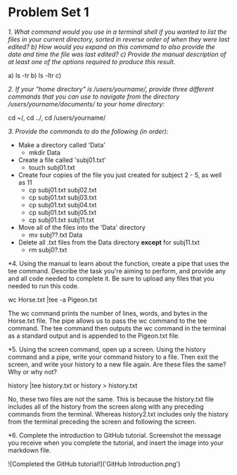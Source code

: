 # Problem Set 1 

*1. What command would you use in a terminal shell if you wanted to list the files in your current directory, sorted in reverse order of when they were last edited? b) How would you expand on this command to also provide the date and time the file was last edited? c) Provide the manual description of at least one of the options required to produce this result.*


a) ls -tr
b) ls -ltr
c)

*2. If your "home directory" is /users/yourname/, provide three different commands that you can use to navigate from the directory /users/yourname/documents/ to your home directory:*

cd ~/, cd ../, cd /users/yourname/ 

*3. Provide the commands to do the following (in order):*

* Make a directory called 'Data'
    * mkdir Data
* Create a file called 'subj01.txt'
    * touch subj01.txt
* Create four copies of the file you just created for subject 2 - 5, as well as 11
    * cp subj01.txt subj02.txt 
    * cp subj01.txt subj03.txt
    * cp subj01.txt subj04.txt
    * cp subj01.txt subj05.txt 
    * cp subj01.txt subj11.txt
* Move all of the files into the 'Data' directory 
    * mv subj??.txt Data
* Delete all .txt files from the Data directory **except** for subj11.txt 
    * rm subj0?.txt

*4. Using the manual to learn about the function, create a pipe that uses the tee command. Describe the task you're aiming to perform, and provide any and all code needed to complete it. Be sure to upload any files that you needed to run this code.

wc Horse.txt |tee -a Pigeon.txt 

The wc command prints the number of lines, words, and bytes in the Horse.txt file. The pipe allows us to pass the wc command to the tee command. The tee command then outputs the wc command in the terminal as a standard output and is appended to the Pigeon.txt file. 

*5. Using the screen command, open up a screen. Using the history command and a pipe, write your command history to a file. Then exit the screen, and write your history to a new file again. Are these files the same? Why or why not? 

history |tee history.txt or history > history.txt 

No, these two files are not the same. This is because the history.txt file includes all of the history from the screen along with any preceding commands from the terminal. Whereas history2.txt includes only the history from the terminal preceding the screen and following the screen. 

*6. Complete the introduction to GitHub tutorial. Screenshot the message you receive when you complete the tutorial, and insert the image into your markdown file. 

![Completed the GitHub tutorial!]('GitHub Introduction.png')



